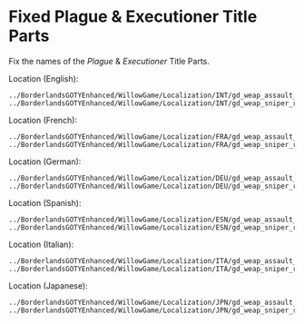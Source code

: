 # Fixed Plague & Executioner Title Parts
Fix the names of the *Plague* & *Executioner* Title Parts.

Location (English):
```
../BorderlandsGOTYEnhanced/WillowGame/Localization/INT/gd_weap_assault_shotgun.INT
../BorderlandsGOTYEnhanced/WillowGame/Localization/INT/gd_weap_sniper_rifle_semiauto.INT
```

Location (French):
```
../BorderlandsGOTYEnhanced/WillowGame/Localization/FRA/gd_weap_assault_shotgun.fra
../BorderlandsGOTYEnhanced/WillowGame/Localization/FRA/gd_weap_sniper_rifle_semiauto.fra
```

Location (German):
```
../BorderlandsGOTYEnhanced/WillowGame/Localization/DEU/gd_weap_assault_shotgun.deu
../BorderlandsGOTYEnhanced/WillowGame/Localization/DEU/gd_weap_sniper_rifle_semiauto.deu
```

Location (Spanish):
```
../BorderlandsGOTYEnhanced/WillowGame/Localization/ESN/gd_weap_assault_shotgun.esn
../BorderlandsGOTYEnhanced/WillowGame/Localization/ESN/gd_weap_sniper_rifle_semiauto.esn
```

Location (Italian):
```
../BorderlandsGOTYEnhanced/WillowGame/Localization/ITA/gd_weap_assault_shotgun.ita
../BorderlandsGOTYEnhanced/WillowGame/Localization/ITA/gd_weap_sniper_rifle_semiauto.ita
```

Location (Japanese):
```
../BorderlandsGOTYEnhanced/WillowGame/Localization/JPN/gd_weap_assault_shotgun.jpn
../BorderlandsGOTYEnhanced/WillowGame/Localization/JPN/gd_weap_sniper_rifle_semiauto.jpn
```
